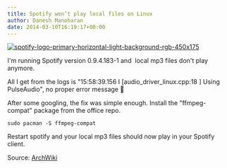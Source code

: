 ```yaml
---
title: Spotify won’t play local files on Linux
author: Danesh Manoharan
date: 2014-03-10T16:19:17+00:00
---
```

[![spotify-logo-primary-horizontal-light-background-rgb-450x175](/wp-content/uploads/2014/01/spotify-logo-primary-horizontal-light-background-rgb-450x175.jpg)](/posts/install-spotify-client-arch-linux/spotify-logo-primary-horizontal-light-background-rgb-450x175/)

I'm running Spotify version 0.9.4.183-1 and  local mp3 files don't play anymore.

All I get from the logs is "15:58:39.156 I [audio\_driver\_linux.cpp:18 ] Using PulseAudio", no proper error message 🙁

After some googling, the fix was simple enough. Install the "ffmpeg-compat" package from the office repo.

`sudo pacman -S ffmpeg-compat`

Restart spotify and your local mp3 files should now play in your Spotify client.

Source: [ArchWiki][1]

[1]: https://wiki.archlinux.org/index.php/spotify#Spotify_won.27t_play_local_files
